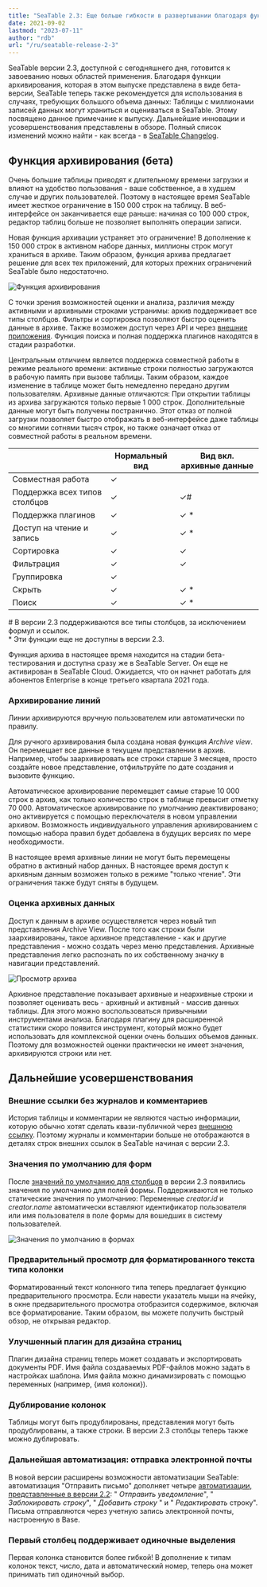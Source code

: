 ```yaml
---
title: "SeaTable 2.3: Еще больше гибкости в развертывании благодаря функции архивирования - SeaTable"
date: 2021-09-02
lastmod: "2023-07-11"
author: "rdb"
url: "/ru/seatable-release-2-3"
---
```


SeaTable версии 2.3, доступной с сегодняшнего дня, готовится к завоеванию новых областей применения. Благодаря функции архивирования, которая в этом выпуске представлена в виде бета-версии, SeaTable теперь также рекомендуется для использования в случаях, требующих большого объема данных: Таблицы с миллионами записей данных могут храниться и оцениваться в SeaTable. Этому посвящено данное примечание к выпуску. Дальнейшие инновации и усовершенствования представлены в обзоре. Полный список изменений можно найти - как всегда - в [SeaTable Changelog](https://seatable.io/ru/docs/changelog/version-2-3/).

## Функция архивирования (бета)

Очень большие таблицы приводят к длительному времени загрузки и влияют на удобство пользования - ваше собственное, а в худшем случае и других пользователей. Поэтому в настоящее время SeaTable имеет жесткое ограничение в 150 000 строк на таблицу. В веб-интерфейсе он заканчивается еще раньше: начиная со 100 000 строк, редактор таблиц больше не позволяет выполнять операции записи.

Новая функция архивации устраняет это ограничение! В дополнение к 150 000 строк в активном наборе данных, миллионы строк могут храниться в архиве. Таким образом, функция архива предлагает решение для всех тех приложений, для которых прежних ограничений SeaTable было недостаточно.

![Функция архивирования](https://seatable.io/wp-content/uploads/2021/09/Archive-function-1088x631.png)

С точки зрения возможностей оценки и анализа, различия между активными и архивными строками устранимы: архив поддерживает все типы столбцов. Фильтры и сортировка позволяют быстро оценить данные в архиве. Также возможен доступ через API и через [внешние приложения](https://seatable.io/ru/seatable-release-2-2#Externe_Apps_nur_fuer_Enterprise_Abos/?lang=auto). Функция поиска и полная поддержка плагинов находятся в стадии разработки.

Центральным отличием является поддержка совместной работы в режиме реального времени: активные строки полностью загружаются в рабочую память при вызове таблицы. Таким образом, каждое изменение в таблице может быть немедленно передано другим пользователям. Архивные данные отличаются: При открытии таблицы из архива загружаются только первые 1 000 строк. Дополнительные данные могут быть получены постранично. Этот отказ от полной загрузки позволяет быстро отображать в веб-интерфейсе даже таблицы со многими сотнями тысяч строк, но также означает отказ от совместной работы в реальном времени.

|  | Нормальный вид | Вид вкл.   архивные данные |
| --- | --- | --- |
| Совместная работа | ✓ |  |
| Поддержка всех типов столбцов | ✓ | ✓# |
| Поддержка плагинов | ✓ | ✓ \* |
| Доступ на чтение и запись | ✓ | ✓ \* |
| Сортировка | ✓ | ✓ |
| Фильтрация | ✓ | ✓ |
| Группировка | ✓ |  |
| Скрыть | ✓ | ✓ \* |
| Поиск | ✓ | ✓ \* |

  
\# В версии 2.3 поддерживаются все типы столбцов, за исключением формул и ссылок.  
\* Эти функции еще не доступны в версии 2.3.

Функция архива в настоящее время находится на стадии бета-тестирования и доступна сразу же в SeaTable Server. Он еще не активирован в SeaTable Cloud. Ожидается, что он начнет работать для абонентов Enterprise в конце третьего квартала 2021 года.

### Архивирование линий

Линии архивируются вручную пользователем или автоматически по правилу.

Для ручного архивирования была создана новая функция _Archive view_. Он перемещает все данные в текущем представлении в архив. Например, чтобы заархивировать все строки старше 3 месяцев, просто создайте новое представление, отфильтруйте по дате создания и вызовите функцию.

Автоматическое архивирование перемещает самые старые 10 000 строк в архив, как только количество строк в таблице превысит отметку 70 000. Автоматическое архивирование по умолчанию деактивировано; оно активируется с помощью переключателя в новом управлении архивом. Возможность индивидуального управления архивированием с помощью набора правил будет добавлена в будущих версиях по мере необходимости.

В настоящее время архивные линии не могут быть перемещены обратно в активный набор данных. В настоящее время доступ к архивным данным возможен только в режиме "только чтение". Эти ограничения также будут сняты в будущем.

### Оценка архивных данных

Доступ к данным в архиве осуществляется через новый тип представления Archive View. После того как строки были заархивированы, такое архивное представление - как и другие представления - можно создать через меню представления. Архивные представления легко распознать по их собственному значку в навигации представлений.

![Просмотр архива](https://seatable.io/wp-content/uploads/2021/09/Archive-view-creation-1088x518.png)

Архивное представление показывает архивные и неархивные строки и позволяет оценивать весь - архивный и активный - массив данных таблицы. Для этого можно воспользоваться привычными инструментами анализа. Благодаря плагину для расширенной статистики скоро появится инструмент, который можно будет использовать для комплексной оценки очень больших объемов данных. Поэтому для возможностей оценки практически не имеет значения, архивируются строки или нет.

## Дальнейшие усовершенствования

### Внешние ссылки без журналов и комментариев

История таблицы и комментарии не являются частью информации, которую обычно хотят сделать квази-публичной через [внешнюю ссылку](https://seatable.io/ru/docs/handbuch/zusammenarbeit/externe-links/?lang=auto). Поэтому журналы и комментарии больше не отображаются в деталях строк внешних ссылок в SeaTable начиная с версии 2.3.

### Значения по умолчанию для форм

После [значений по умолчанию для столбцов](https://seatable.io/ru/seatable-release-2-0/?lang=auto) в версии 2.3 появились значения по умолчанию для полей формы. Поддерживаются не только статические значения по умолчанию: Переменные _creator.id_ и _creator.name_ автоматически вставляют идентификатор пользователя или имя пользователя в поле формы для вошедших в систему пользователей.

  
![Значения по умолчанию в формах](https://seatable.io/wp-content/uploads/2021/09/Default-values-forms-1088x974.png)

### Предварительный просмотр для форматированного текста типа колонки

Форматированный текст колонного типа теперь предлагает функцию предварительного просмотра. Если навести указатель мыши на ячейку, в окне предварительного просмотра отобразится содержимое, включая все форматирование. Таким образом, вы можете получить быстрый обзор, не открывая редактор.

### Улучшенный плагин для дизайна страниц

Плагин дизайна страниц теперь может создавать и экспортировать документы PDF. Имя файла создаваемых PDF-файлов можно задать в настройках шаблона. Имя файла можно динамизировать с помощью переменных (например, {имя колонки}).

### Дублирование колонок

Таблицы могут быть продублированы, представления могут быть продублированы, а также строки. В версии 2.3 столбцы теперь также можно дублировать.

### Дальнейшая автоматизация: отправка электронной почты

В новой версии расширены возможности автоматизации SeaTable: автоматизация "Отправить письмо" дополняет четыре [автоматизации, представленные в версии 2.2](https://seatable.io/ru/seatable-release-2-2#Automationen_nur_fuer_Enterprise_Abos/?lang=auto): " _Отправить уведомление_", " _Заблокировать строку_", " _Добавить строку_ " и " _Редактировать_ строку". Письма отправляются через учетную запись электронной почты, настроенную в Base.

### Первый столбец поддерживает одиночные выделения

Первая колонка становится более гибкой! В дополнение к типам колонок текст, число, дата и автоматический номер, теперь она может принимать тип одиночный выбор.
